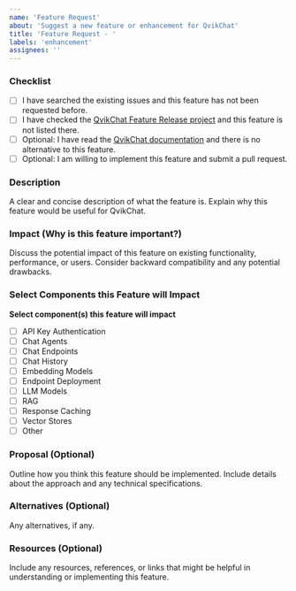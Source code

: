 ```yaml
---
name: 'Feature Request'
about: 'Suggest a new feature or enhancement for QvikChat'
title: 'Feature Request - '
labels: 'enhancement'
assignees: ''
---
```


### Checklist

- [ ] I have searched the existing issues and this feature has not been requested before.
- [ ] I have checked the [QvikChat Feature Release project](https://github.com/orgs/oconva/projects/1) and this feature is not listed there.
- [ ] Optional: I have read the [QvikChat documentation](https://qvikchat.pkural.ca) and there is no alternative to this feature.
- [ ] Optional: I am willing to implement this feature and submit a pull request.

### Description

A clear and concise description of what the feature is. Explain why this feature would be useful for QvikChat.

### Impact (Why is this feature important?)

Discuss the potential impact of this feature on existing functionality, performance, or users. Consider backward compatibility and any potential drawbacks.

### Select Components this Feature will Impact

**Select component(s) this feature will impact**

- [ ] API Key Authentication
- [ ] Chat Agents
- [ ] Chat Endpoints
- [ ] Chat History
- [ ] Embedding Models
- [ ] Endpoint Deployment
- [ ] LLM Models
- [ ] RAG
- [ ] Response Caching
- [ ] Vector Stores
- [ ] Other

### Proposal (Optional)

Outline how you think this feature should be implemented. Include details about the approach and any technical specifications.

### Alternatives (Optional)

Any alternatives, if any.

### Resources (Optional)

Include any resources, references, or links that might be helpful in understanding or implementing this feature.

